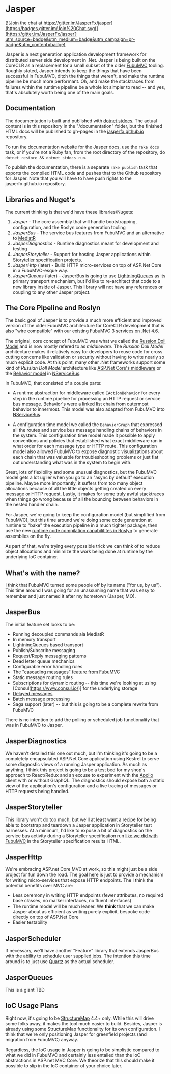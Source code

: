 Jasper
======

[![Join the chat at https://gitter.im/JasperFx/jasper](https://badges.gitter.im/Join%20Chat.svg)](https://gitter.im/JasperFx/jasper?utm_source=badge&utm_medium=badge&utm_campaign=pr-badge&utm_content=badge)

Jasper is a next generation application development framework for distributed server side development in .Net. Jasper is being built on the CoreCLR as a replacement for a small subset of the older [FubuMVC](https://fubumvc.github.io) tooling. Roughly stated, Jasper
intends to keep the things that have been successful in FubuMVC, ditch the things that weren't, and make the runtime pipeline
be much more performant. Oh, and make the stacktraces from failures within the runtime pipeline be a whole lot simpler to read -- and yes, that's absolutely worth being one of the main goals.

## Documentation

The documentation is built and published with [dotnet stdocs](http://storyteller.github.io/documentation/docs/). The actual content is
in this repository in the "/documentation" folder, but the finished HTML docs will be published to gh-pages in the
[jasperfx.github.io](https://github.com/JasperFx/jasperfx.github.io) repository.

To run the documentation website for the Jasper docs, use the `rake docs` task, or if you're not a Ruby fan, from the
root directory of the repository, do `dotnet restore && dotnet stdocs run`.

To publish the documentation, there is a separate `rake publish` task that exports the compiled HTML code and pushes that to the Github
repository for Jasper. Note that you will have to have push rights to the jasperfx.github.io repository.





## Libraries and Nuget's

The current thinking is that we'd have these libraries/Nugets:

1. _Jasper_ - The core assembly that will handle bootstrapping, configuration, and the Roslyn code generation tooling
1. _JasperBus_ - The service bus features from FubuMVC and an alternative to [MediatR](https://github.com/jbogard/MediatR)
1. _JasperDiagnostics_ - Runtime diagnostics meant for development and testing
1. _JasperStoryteller_ - Support for hosting Jasper applications within 
   [Storyteller](http://storyteller.github.io) specification projects. 
1. _JasperHttp_ (later) - Build HTTP micro-services on top of ASP.Net Core in a FubuMVC-esque way.
1. _JasperQueues_ (later) - JasperBus is going to use [LightningQueues](https://github.com/LightningQueues/LightningQueues) as its   
   primary transport mechanism, but I'd like to re-architect that code to a new library inside of Jasper. This library will 
   not have any references or coupling to any other Jasper project.

## The Core Pipeline and Roslyn

The basic goal of Jasper is to provide a much more efficient and improved version of the older FubuMVC architecture for
CoreCLR development that is also "wire compatible" with our existing FubuMVC 3 services on .Net 4.6.

The original, core concept of FubuMVC was what we called the [Russion Doll Model](http://codebetter.com/jeremymiller/2011/01/09/fubumvcs-internal-runtime-the-russian-doll-model-and-how-it-compares-to-asp-net-mvc-and-openrasta/) and is now mostly refered to as _middleware_. The _Russian Doll Model_ architecture makes it relatively easy for developers to reuse code for cross cutting concerns
like validation or security without having to write nearly so much explicit code. At this point, many other .Net frameworks support
some kind of _Russian Doll Model_ architecture like [ASP.Net Core's middleware](https://docs.microsoft.com/en-us/aspnet/core/fundamentals/middleware) or the [Behavior model](https://docs.particular.net/nservicebus/pipeline/manipulate-with-behaviors) in [NServiceBus](https://particular.net/nservicebus).


In FubuMVC, that consisted of a couple parts:

* A runtime abstraction for middleware called `IActionBehavior` for every step in the runtime pipeline for processing an HTTP request   or service bus message. Behavior's were a linked list chain from outermost behavior to innermost. This model was also adapted from    FubuMVC into [NServiceBus](https://particular.net/nservicebus).

* A configuration time model we called the `BehaviorGraph` that expressed all the routes and service bus message handling chains of 
  behaviors in the system. This configuration time model made it possible to apply conventions and policies that established
  what exact middleware ran in what order for each message type or HTTP route. This configuration model also allowed FubuMVC to 
  expose diagnostic visualizations about each chain that was valuable for troubleshooting problems or just flat out understanding
  what was in the system to begin with.

Great, lots of flexibility and some unusual diagnostics, but the FubuMVC model gets a lot uglier when you go to an "async by default" execution pipeline. Maybe more importantly, it suffers from too many object allocations because of all the little objects getting created on every message or HTTP request. Lastly, it makes for some truly awful stacktraces when things go wrong because of all the bouncing between behaviors in the nested handler chain.

For Jasper, we're going to keep the configuration model (but simplified from FubuMVC), but this time around
we're doing some code generation at runtime to "bake" the execution pipeline in a much tighter package, then use the 
new [runtime code compilation capabilitites in Roslyn](https://jeremydmiller.com/2015/11/11/using-roslyn-for-runtime-code-generation-in-marten/) to generate assemblies on the fly.

As part of that, we're trying every possible trick we can think of to reduce object allocations and minimize the work being done
at runtime by the underlying IoC container.


## What's with the name?

I think that FubuMVC turned some people off by its name ("for us, by us"). This time around I was going for an
unassuming name that was easy to remember and just named it after my hometown (Jasper, MO). 


## JasperBus

The initial feature set looks to be:

* Running decoupled commands ala MediatR
* In memory transport
* LightningQueues based transport
* Publish/Subscribe messaging
* Request/Reply messaging patterns
* Dead letter queue mechanics
* Configurable error handling rules 
* The ["cascading messages" feature from FubuMVC](https://fubumvc.github.io/documentation/servicebus/cascading/)
* Static message routing rules
* Subscriptions for dynamic routing -- this time we're looking at using [Consul(https://www.consul.io/)] for the underlying storage
* [Delayed messages](https://fubumvc.github.io/documentation/servicebus/delayed/)
* Batch message processing
* Saga support (later) -- but this is going to be a complete rewrite from FubuMVC

There is no intention to add the polling or scheduled job functionality that was in FubuMVC to Jasper.


## JasperDiagnostics

We haven't detailed this one out much, but I'm thinking it's going to be a completely encapsulated ASP.Net Core
application using Kestrel to serve some diagnostic views of a running Jasper application. As much as anything,
I think this project is going to be a test bed for my shop's approach to React/Redux and an excuse to experiment
with the [Apollo](http://dev.apollodata.com/react/) client with or without GraphQL. The diagnostics should expose
both a static view of the application's configuration and a live tracing of messages or HTTP requests being handled.


## JasperStoryteller

This library won't do too much, but we'll at least want a recipe for being able to bootstrap and teardown a Jasper
application in Storyteller test harnesses. At a minimum, I'd like to expose a bit of diagnostics on the service
bus activity during a Storyteller specification run [like we did with FubuMVC](https://jeremydmiller.com/2016/05/17/reliable-and-debuggable-automated-testing-of-message-based-systems-in-a-crazy-async-world/)
in the Storyteller specification results HTML.


## JasperHttp

We're embracing ASP.net Core MVC at work, so this might just be a side project for fun down the road. The goal here is just to 
provide a mechanism for writing micro-services that expose HTTP endpoints. The  I think the potential benefits over MVC are:

* Less ceremony in writing HTTP endpoints (fewer attributes, no required base classes, no marker interfaces, no fluent interfaces)
* The runtime model will be much leaner. We **think** that we can make Jasper about as efficient as writing purely explicit, bespoke
  code directly on top of ASP.Net Core
* Easier testability


## JasperScheduler

If necessary, we'll have another "Feature" library that extends JasperBus with the ability
to schedule user supplied jobs. The intention this time around is to just use [Quartz](https://www.quartz-scheduler.net/) as the actual scheduler. 


## JasperQueues

This is a giant TBD


## IoC Usage Plans

Right now, it's going to be [StructureMap](http://structuremap.github.io) 4.4+ only. While this will drive some folks away,
it makes the tool much easier to build. Besides, Jasper is already using some StructureMap functionality for its own configuration.
I think that we're only positioning Jasper for greenfield projects (and migration from FubuMVC) anyway.

Regardless, the IoC usage in Jasper is going to be simplistic compared to what we did in FubuMVC and certainly less entailed 
than the IoC abstractions in ASP.net MVC Core. We theorize that this should make it possible to slip in the IoC container of
your choice later.


